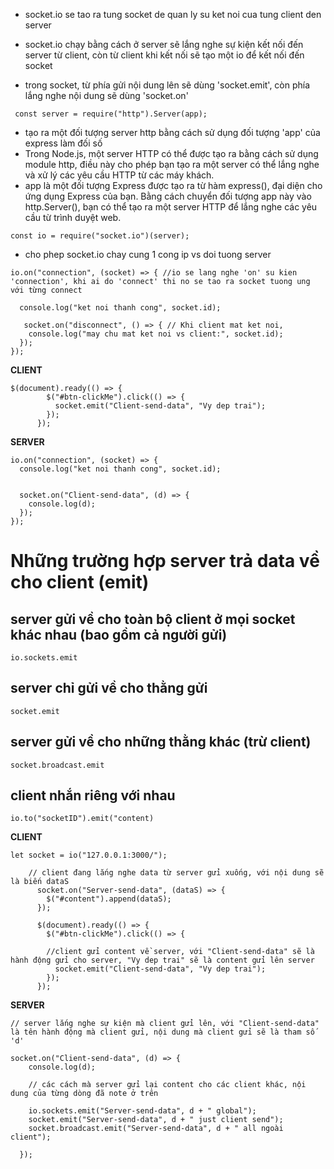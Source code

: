 - socket.io se tao ra tung socket de quan ly su ket noi cua tung client den server

- socket.io chạy bằng cách ở server sẽ lắng nghe sự kiện kết nối đến server từ client, còn từ client khi kết nối sẽ tạo một io để kết nối đến socket

- trong socket, từ phía gửi nội dung lên sẽ dùng 'socket.emit', còn phía lắng nghe nội dung sẽ dùng 'socket.on'

```
 const server = require("http").Server(app);
```

- tạo ra một đối tượng server http bằng cách sử dụng đối tượng 'app' của express làm đối số
- Trong Node.js, một server HTTP có thể được tạo ra bằng cách sử dụng module http, điều này cho phép bạn tạo ra một server có thể lắng nghe và xử lý các yêu cầu HTTP từ các máy khách.
- app là một đối tượng Express được tạo ra từ hàm express(), đại diện cho ứng dụng Express của bạn. Bằng cách chuyển đối tượng app này vào http.Server(), bạn có thể tạo ra một server HTTP để lắng nghe các yêu cầu từ trình duyệt web.

```
const io = require("socket.io")(server);
```

- cho phep socket.io chay cung 1 cong ip vs doi tuong server

```
io.on("connection", (socket) => { //io se lang nghe 'on' su kien 'connection', khi ai do 'connect' thi no se tao ra socket tuong ung với từng connect

  console.log("ket noi thanh cong", socket.id);

   socket.on("disconnect", () => { // Khi client mat ket noi,
    console.log("may chu mat ket noi vs client:", socket.id);
  });
});
```

**CLIENT**

```
$(document).ready(() => {
        $("#btn-clickMe").click(() => {
          socket.emit("Client-send-data", "Vy dep trai");
        });
      });
```

**SERVER**

```
io.on("connection", (socket) => {
  console.log("ket noi thanh cong", socket.id);


  socket.on("Client-send-data", (d) => {
    console.log(d);
  });
});
```

# Những trường hợp server trả data về cho client (emit)

## server gửi về cho toàn bộ client ở mọi socket khác nhau (bao gồm cả người gửi)

```
io.sockets.emit
```

## server chỉ gửi về cho thằng gửi

```
socket.emit
```

## server gửi về cho những thằng khác (trừ client)

```
socket.broadcast.emit
```

## client nhắn riêng với nhau

```
io.to("socketID").emit("content)
```

**CLIENT**

```
let socket = io("127.0.0.1:3000/");

    // client đang lắng nghe data từ server gửi xuống, với nội dung sẽ là biến dataS
      socket.on("Server-send-data", (dataS) => {
        $("#content").append(dataS);
      });

      $(document).ready(() => {
        $("#btn-clickMe").click(() => {

        //client gửi content về server, với "Client-send-data" sẽ là hành động gửi cho server, "Vy dep trai" sẽ là content gửi lên server
          socket.emit("Client-send-data", "Vy dep trai");
        });
      });
```

**SERVER**

```
// server lắng nghe sự kiện mà client gửi lên, với "Client-send-data" là tên hành động mà client gửi, nội dung mà client gửi sẽ là tham số 'd'

socket.on("Client-send-data", (d) => {
    console.log(d);

    // các cách mà server gửi lại content cho các client khác, nội dung của từng dòng đã note ở trên

    io.sockets.emit("Server-send-data", d + " global");
    socket.emit("Server-send-data", d + " just client send");
    socket.broadcast.emit("Server-send-data", d + " all ngoài client");

  });
```
